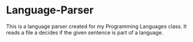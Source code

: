 # Language-Parser
This is a language parser created for my Programming Languages class. It reads a file a decides if the given sentence is part of a language.
